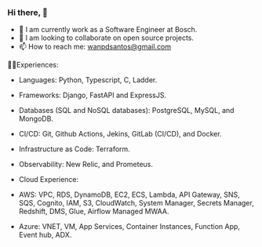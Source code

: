 ### Hi there, 👋


- 🔭 I am currently work as a Software Engineer at Bosch.
- 👯 I am looking to collaborate on open source projects.
- 📫 How to reach me: wanpdsantos@gmail.com


👨‍💻Experiences:

- Languages: Python, Typescript, C, Ladder.

- Frameworks: Django, FastAPI and ExpressJS.

- Databases (SQL and NoSQL databases): PostgreSQL, MySQL, and MongoDB.

- CI/CD: Git, Github Actions, Jekins, GitLab (CI/CD), and Docker.

- Infrastructure as Code: Terraform.

- Observability: New Relic, and Prometeus.

- Cloud Experience:
- AWS: VPC, RDS, DynamoDB, EC2, ECS, Lambda, API Gateway, SNS, SQS, Cognito, IAM, S3, CloudWatch, System Manager, Secrets Manager, Redshift, DMS, Glue, Airflow Managed MWAA.
- Azure: VNET, VM, App Services, Container Instances, Function App, Event hub, ADX.

<!--
**wanpdsantos/wanpdsantos** is a ✨ _special_ ✨ repository because its `README.md` (this file) appears on your GitHub profile.

Here are some ideas to get you started:

- 🔭 I’m currently working on ...
- 🌱 I’m currently learning ...
- 👯 I’m looking to collaborate on ...
- 🤔 I’m looking for help with ...
- 💬 Ask me about ...
- 📫 How to reach me: ...
- 😄 Pronouns: ...
- ⚡ Fun fact: ...
-->

